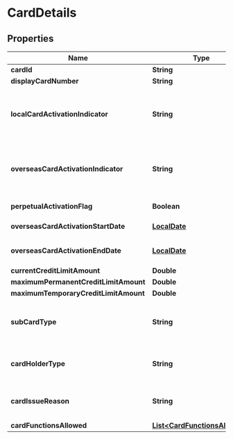 # CardDetails

## Properties
Name | Type | Description | Notes
------------ | ------------- | ------------- | -------------
**cardId** | **String** | The card id  in encrypted format | 
**displayCardNumber** | **String** | A masked card number that can be displayed to the customer. |  [optional]
**localCardActivationIndicator** | **String** | The card activation indicator for local usage. This is a reference data field. Please use /v1/apac/utilities/referenceData/{localCardActivationIndicator} resource to get valid value of this field with description. You can use the field name as the referenceCode parameter to retrieve the values. | 
**overseasCardActivationIndicator** | **String** | The card activation indicator for overseas usage. This is a reference data field. Please use /v1/apac/utilities/referenceData/{overseasCardActivationIndicator} resource to get valid value of this field with description. You can use the field name as the referenceCode parameter to retrieve the values. |  [optional]
**perpetualActivationFlag** | **Boolean** | Flag to specify whether the card is activated perpetually, till card expiration |  [optional]
**overseasCardActivationStartDate** | [**LocalDate**](LocalDate.md) | Card activation start date in ISO 8601 date format YYYY-MM-DD for overseas usage. |  [optional]
**overseasCardActivationEndDate** | [**LocalDate**](LocalDate.md) | Card activation end date in ISO 8601 date format YYYY-MM-DD for overseas usage. For perpetual activation, value is card expiry date |  [optional]
**currentCreditLimitAmount** | **Double** | Current credit limit amount on the credit card | 
**maximumPermanentCreditLimitAmount** | **Double** | Maximum permanent credit limit amount allowed on the credit card |  [optional]
**maximumTemporaryCreditLimitAmount** | **Double** | Maximum temporary credit limit amount allowed on the credit card |  [optional]
**subCardType** | **String** | Type of the card. Debit or Credit.This is a reference data field. Please use /v1/apac/utilities/referenceData/{subCardType} resource to get valid value of this field with description. You can use the field name as the referenceCode parameter to retrieve the values. | 
**cardHolderType** | **String** | Indicator to specify whether the card is primary or supplementary. This is a reference data field. Please use /v1/apac/utilities/referenceData/{cardHolderType} resource to get valid value of this field with description. |  [optional]
**cardIssueReason** | **String** | Specifies the reason for the card issuance. Applicable only for recently issued cards. This is a reference data field. Please use /v1/apac/utilities/referenceData/{cardIssueReason} resource to get valid value of this field with description. |  [optional]
**cardFunctionsAllowed** | [**List&lt;CardFunctionsAllowed&gt;**](CardFunctionsAllowed.md) |  |  [optional]
